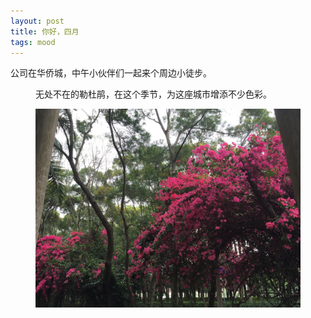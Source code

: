 ```yaml
---
layout: post
title: 你好，四月
tags: mood
---
```

<p>公司在华侨城，中午小伙伴们一起来个周边小徒步。</p>
<figure><p>无处不在的勒杜鹃，在这个季节，为这座城市增添不少色彩。</p>
<img class="lazy" src="/img/20150402.JPG"></figure>

